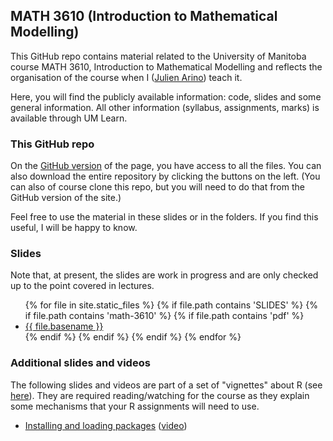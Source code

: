 ## MATH 3610 (Introduction to Mathematical Modelling)

This GitHub repo contains material related to the University of Manitoba course MATH 3610, Introduction to Mathematical Modelling and reflects the organisation of the course when I ([Julien Arino](https://julien-arino.github.io/)) teach it.

Here, you will find the publicly available information: code, slides and some general information. All other information (syllabus, assignments, marks) is available through UM Learn.

### This GitHub repo

On the [GitHub version](https://github.com/julien-arino/math-3610-introduction-to-math-modelling/) of the page, you have access to all the files. You can also download the entire repository by clicking the buttons on the left. (You can also of course clone this repo, but you will need to do that from the GitHub version of the site.)

Feel free to use the material in these slides or in the folders. If you find this useful, I will be happy to know.

### Slides

Note that, at present, the slides are work in progress and are only checked up to the point covered in lectures.

<ul>
{% for file in site.static_files %}
  {% if file.path contains 'SLIDES' %}
    {% if file.path contains 'math-3610' %}
      {% if file.path contains 'pdf' %}
        <li><a href="https://julien-arino.github.io/math-3610-introduction-to-math-modelling/SLIDES/{{ file.basename }}.pdf">{{ file.basename }}</a></li>
      {% endif %}
    {% endif %}
  {% endif %}
{% endfor %}
</ul>

### Additional slides and videos

The following slides and videos are part of a set of "vignettes" about R (see [here](https://julien-arino.github.io/R-for-modellers/)). They are required reading/watching for the course as they explain some mechanisms that your R assignments will need to use.

- [Installing and loading packages](https://julien-arino.github.io/R-for-modellers/SLIDES/vignette-03-installing-using-packages.html) ([video](https://youtu.be/WPYHU2G7U7Q))